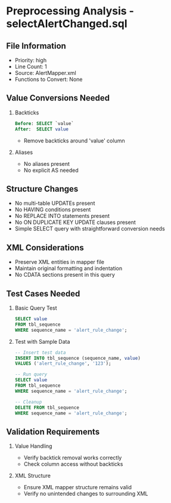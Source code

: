 # Preprocessing Analysis - selectAlertChanged.sql

## File Information
- Priority: high
- Line Count: 1
- Source: AlertMapper.xml
- Functions to Convert: None

## Value Conversions Needed
1. Backticks
   ```sql
   Before: SELECT `value`
   After:  SELECT value
   ```
   - Remove backticks around 'value' column

2. Aliases
   - No aliases present
   - No explicit AS needed

## Structure Changes
- No multi-table UPDATEs present
- No HAVING conditions present
- No REPLACE INTO statements present
- No ON DUPLICATE KEY UPDATE clauses present
- Simple SELECT query with straightforward conversion needs

## XML Considerations
- Preserve XML entities in mapper file
- Maintain original formatting and indentation
- No CDATA sections present in this query

## Test Cases Needed
1. Basic Query Test
   ```sql
   SELECT value
   FROM tbl_sequence
   WHERE sequence_name = 'alert_rule_change';
   ```

2. Test with Sample Data
   ```sql
   -- Insert test data
   INSERT INTO tbl_sequence (sequence_name, value) 
   VALUES ('alert_rule_change', '123');
   
   -- Run query
   SELECT value
   FROM tbl_sequence
   WHERE sequence_name = 'alert_rule_change';
   
   -- Cleanup
   DELETE FROM tbl_sequence 
   WHERE sequence_name = 'alert_rule_change';
   ```

## Validation Requirements
1. Value Handling
   - Verify backtick removal works correctly
   - Check column access without backticks

2. XML Structure
   - Ensure XML mapper structure remains valid
   - Verify no unintended changes to surrounding XML
